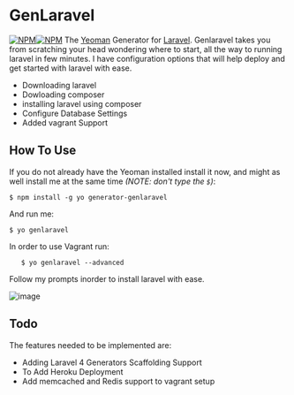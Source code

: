 # GenLaravel

[![NPM](https://nodei.co/npm/generator-genlaravel.png?downloads=true)](https://nodei.co/npm/generator-genlaravel/)[![NPM](https://nodei.co/npm-dl/generator-genlaravel.png?months=3)](https://nodei.co/npm/generator-genlaravel/)
The [Yeoman](https://github.com/yeoman/yeoman) Generator for [Laravel](http://laravel.com/).  Genlaravel takes you from scratching your head wondering where to start, all the way to running laravel in few minutes.  I have configuration options that will help deploy and get started with laravel with ease.

- Downloading laravel
- Dowloading composer
- installing laravel using composer
- Configure Database Settings
- Added vagrant Support

## How To Use

If you do not already have the Yeoman installed install it now, and might as well install me at the same time *(NOTE: don't type the `$`)*:

	$ npm install -g yo generator-genlaravel

And run me:

	$ yo genlaravel
	
In order to use Vagrant run:
  
       $ yo genlaravel --advanced

Follow my prompts inorder to install laravel with ease.

![image](http://i.imgur.com/gt8moSG.png)

## Todo
The features needed to be implemented are:
- Adding Laravel 4 Generators Scaffolding Support
- To Add Heroku Deployment
- Add memcached and Redis support to vagrant setup
